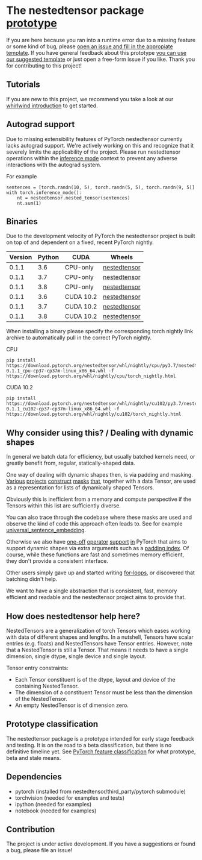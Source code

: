 # The nestedtensor package [prototype](https://pytorch.org/blog/pytorch-feature-classification-changes/#prototype)

If you are here because you ran into a runtime error due to a missing feature or some kind of bug, please [open an issue and fill in the appropiate template](https://github.com/pytorch/nestedtensor/issues/new/choose). If you have general feedback about this prototype [you can use our suggested template](https://github.com/pytorch/nestedtensor/issues/new?assignees=&labels=&template=prototype-feedback.md&title=) or just open a free-form issue if you like. Thank you for contributing to this project!

## Tutorials

If you are new to this project, we recommend you take a look at our [whirlwind introduction](https://colab.research.google.com/github/pytorch/nestedtensor/blob/master/tutorials/notebooks/basic.ipynb) to get started.

## Autograd support

Due to missing extensibility features of PyTorch nestedtensor currently lacks autograd support. We're actively working on this and recognize that it severely limits the applicability of the project. Please run nestedtensor operations within the [inference mode](https://github.com/ailzhang/rfcs/blob/rfc0011/RFC-0011-InferenceMode.md) context to prevent any adverse interactions with the autograd system.

For example
```
sentences = [torch.randn(10, 5), torch.randn(5, 5), torch.randn(9, 5)]
with torch.inference_mode():    
    nt = nestedtensor.nested_tensor(sentences)
    nt.sum(1)
```

## Binaries

Due to the development velocity of PyTorch the nestedtensor project is built on top of and dependent on a fixed, recent PyTorch nightly.

| Version | Python | CUDA | Wheels |
| --- | ---- | ------ | ---- |
| 0.1.1 | 3.6 | CPU-only | [nestedtensor](https://download.pytorch.org/nestedtensor/whl/nightly/cpu/py3.6/nestedtensor-0.1.1_cpu-cp36-cp36m-linux_x86_64.whl) |
| 0.1.1 | 3.7 | CPU-only | [nestedtensor](https://download.pytorch.org/nestedtensor/whl/nightly/cpu/py3.7/nestedtensor-0.1.1_cpu-cp37-cp37m-linux_x86_64.whl) |
| 0.1.1 | 3.8 | CPU-only | [nestedtensor](https://download.pytorch.org/nestedtensor/whl/nightly/cpu/py3.8/nestedtensor-0.1.1_cpu-cp38-cp38m-linux_x86_64.whl) |
| 0.1.1 | 3.6 | CUDA 10.2 | [nestedtensor](https://download.pytorch.org/nestedtensor/whl/nightly/cpu/py3.6/nestedtensor-0.1.1_cu102-cp36-cp36m-linux_x86_64.whl) |
| 0.1.1 | 3.7 | CUDA 10.2 | [nestedtensor](https://download.pytorch.org/nestedtensor/whl/nightly/cpu/py3.7/nestedtensor-0.1.1_cu102-cp37-cp37m-linux_x86_64.whl) |
| 0.1.1 | 3.8 | CUDA 10.2 | [nestedtensor](https://download.pytorch.org/nestedtensor/whl/nightly/cpu/py3.8/nestedtensor-0.1.1_cu102-cp38-cp38m-linux_x86_64.whl) |

When installing a binary please specify the corresponding torch nightly link archive to automatically pull in the correct PyTorch nightly.

CPU
```
pip install https://download.pytorch.org/nestedtensor/whl/nightly/cpu/py3.7/nestedtensor-0.1.1_cpu-cp37-cp37m-linux_x86_64.whl -f https://download.pytorch.org/whl/nightly/cpu/torch_nightly.html
```

CUDA 10.2
```
pip install https://download.pytorch.org/nestedtensor/whl/nightly/cu102/py3.7/nestedtensor-0.1.1_cu102-cp37-cp37m-linux_x86_64.whl -f https://download.pytorch.org/whl/nightly/cu102/torch_nightly.html
```

## Why consider using this? / Dealing with dynamic shapes

In general we batch data for efficiency, but usually batched kernels need, or greatly benefit from, regular, statically-shaped data.

One way of dealing with dynamic shapes then, is via padding and masking.
[Various](https://github.com/pytorch/fairseq/blob/54b934417d95baa1b0076089c61bde32728e34cf/fairseq/data/audio/raw_audio_dataset.py#L92)
[projects](https://github.com/facebookresearch/ParlAI/blob/8200396cdd08cfd26b01fe52b4a3bd0654081182/parlai/agents/drqa/utils.py#L143)
[construct](https://github.com/facebookresearch/detr/blob/4e1a9281bc5621dcd65f3438631de25e255c4269/util/misc.py#L306)
[masks](https://github.com/pytorch/vision/blob/24f16a338391d6f45aa6291c48eb6d5513771631/references/detection/utils.py#L102)
[that](https://github.com/pytorch/audio/blob/3250d3df168c956389bd16956aa458ce111570d0/examples/pipeline_wav2letter/datasets.py#L90), together with a data Tensor, are used as a representation for lists of dynamically shaped Tensors.

Obviously this is inefficient from a memory and compute perspective if the Tensors within this list are sufficiently diverse.

You can also trace through the codebase where these masks are used and observe the kind of code this approach often leads to. See for example [universal_sentence_embedding](https://github.com/facebookresearch/ParlAI/blob/8200396cdd08cfd26b01fe52b4a3bd0654081182/parlai/agents/drqa/utils.py#L143).

Otherwise we also have 
[one-off](https://pytorch.org/docs/master/generated/torch.nn.utils.rnn.pack_padded_sequence.html?highlight=pack_padded_sequence)
[operator](https://pytorch.org/docs/master/generated/torch.nn.CrossEntropyLoss.html#torch.nn.CrossEntropyLoss)
[support](https://pytorch.org/docs/master/generated/torch.nn.MultiheadAttention.html#torch.nn.MultiheadAttention)
[in](https://pytorch.org/docs/master/generated/torch.nn.EmbeddingBag.html#torch.nn.EmbeddingBag) 
PyTorch that aims to support dynamic shapes via extra arguments such as a
[padding index](https://pytorch.org/docs/master/generated/torch.nn.CrossEntropyLoss.html#torch.nn.CrossEntropyLoss).
Of course, while these functions are fast and sometimes memory efficient, they don't provide a consistent interface.

Other users simply gave up and started writing [for-loops](https://github.com/pytorch/vision/blob/1aef87d01eec2c0989458387fa04baebcc86ea7b/torchvision/models/detection/transform.py#L97), or discovered that batching didn't help.

We want to have a single abstraction that is consistent, fast, memory efficient and readable and the nestedtensor project aims to provide that.

## How does nestedtensor help here?

NestedTensors are a generalization of torch Tensors which eases working with data of different shapes and lengths. 
In a nutshell, Tensors have scalar entries (e.g. floats) and NestedTensors have Tensor entries. However, note that
a NestedTensor is still a Tensor. That means it needs to have a single dimension, single dtype, single device and single layout.

 Tensor entry constraints:
 - Each Tensor constituent is of the dtype, layout and device of the containing NestedTensor.
 - The dimension of a constituent Tensor must be less than the dimension of the NestedTensor. 
 - An empty NestedTensor is of dimension zero.

## Prototype classification

The nestedtensor package is a prototype intended for early stage feedback and testing. It is on the road to a beta classification, but there is no definitive timeline yet. See [PyTorch feature classification](https://pytorch.org/docs/stable/index.html) for what prototype, beta and stale means.

## Dependencies

- pytorch (installed from nestedtensor/third_party/pytorch submodule)
- torchvision (needed for examples and tests)
- ipython (needed for examples)
- notebook (needed for examples)

## Contribution
The project is under active development. If you have a suggestions or found a bug, please file an issue!
